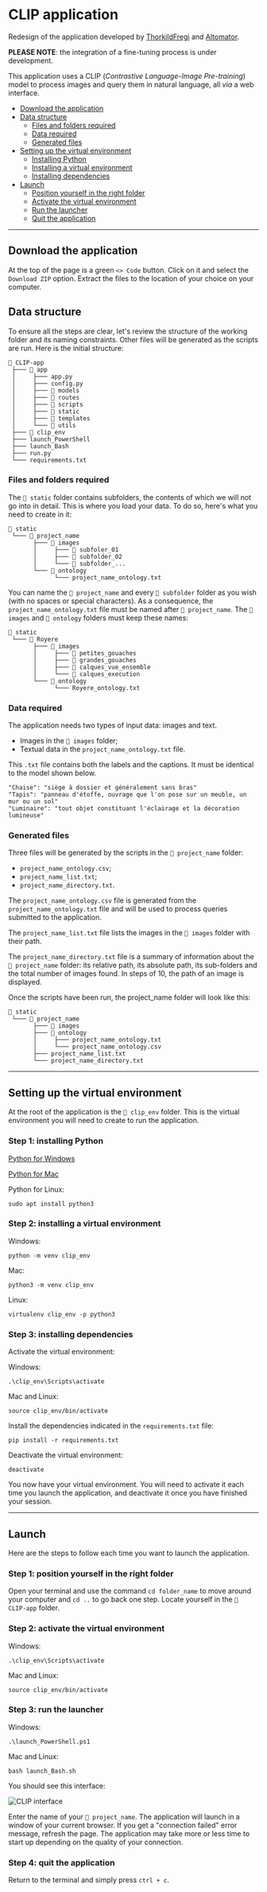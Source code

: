 # CLIP application

Redesign of the application developed by [ThorkildFregi](https://github.com/ThorkildFregi) and [Altomator](https://github.com/altomator).

**PLEASE NOTE**: the integration of a fine-tuning process is under development.

This application uses a CLIP (*Contrastive Language-Image Pre-training*) model to process images and query them in natural language, all *via* a web interface.

- [Download the application](https://github.com/NatachaGrim/Application-CLIP/tree/main?tab=readme-ov-file#download-the-application)
- [Data structure](https://github.com/NatachaGrim/Application-CLIP/tree/main?tab=readme-ov-file#data-structure)
  - [Files and folders required](https://github.com/NatachaGrim/Application-CLIP/tree/main?tab=readme-ov-file#files-and-folders-required)
  - [Data required](https://github.com/NatachaGrim/Application-CLIP/tree/main?tab=readme-ov-file#data-required)
  - [Generated files](https://github.com/NatachaGrim/Application-CLIP/tree/main?tab=readme-ov-file#generated-files)
- [Setting up the virtual environment](https://github.com/NatachaGrim/Application-CLIP/tree/main?tab=readme-ov-file#setting-up-the-virtual-environment)
  - [Installing Python](https://github.com/NatachaGrim/Application-CLIP/tree/main?tab=readme-ov-file#step-1-installing-python)
  - [Installing a virtual environment](https://github.com/NatachaGrim/Application-CLIP/tree/main?tab=readme-ov-file#step-2-installing-a-virtual-environment)
  - [Installing dependencies](https://github.com/NatachaGrim/Application-CLIP/tree/main?tab=readme-ov-file#step-3-installing-dependencies)
- [Launch](https://github.com/NatachaGrim/Application-CLIP/tree/main?tab=readme-ov-file#launch)
  - [Position yourself in the right folder](https://github.com/NatachaGrim/Application-CLIP/tree/main?tab=readme-ov-file#step-1-position-yourself-in-the-right-folder)
  - [Activate the virtual environment](https://github.com/NatachaGrim/Application-CLIP/tree/main?tab=readme-ov-file#step-2-activate-the-virtual-environment)
  - [Run the launcher](https://github.com/NatachaGrim/Application-CLIP/tree/main?tab=readme-ov-file#step-3-run-the-launcher)
  - [Quit the application](https://github.com/NatachaGrim/Application-CLIP/tree/main?tab=readme-ov-file#step-4-quit-the-application)

__________

## Download the application

At the top of the page is a green ```<> Code``` button. Click on it and select the ```Download ZIP``` option. Extract the files to the location of your choice on your computer.

## Data structure

To ensure all the steps are clear, let's review the structure of the working folder and its naming constraints. Other files will be generated as the scripts are run. Here is the initial structure:

```
📁 CLIP-app
 ├─── 📁 app
 │     ├─── app.py
 │     ├─── config.py
 │     ├─── 📁 models
 │     ├─── 📁 routes
 │     ├─── 📁 scripts
 │     ├─── 📁 static
 │     ├─── 📁 templates
 │     └─── 📁 utils
 ├─── 📁 clip_env
 ├─── launch_PowerShell
 ├─── launch_Bash
 ├─── run.py
 └─── requirements.txt
```

### Files and folders required

The ```📁 static``` folder contains subfolders, the contents of which we will not go into in detail. This is where you load your data. To do so, here's what you need to create in it:

```
📁 static
 └─── 📁 project_name
       ├─── 📁 images
       │     ├─── 📁 subfoler_01
       │     ├─── 📁 subfolder_02
       │     └─── 📁 subfolder_...
       └─── 📁 ontology
             └─── project_name_ontology.txt
```

You can name the ```📁 project_name``` and every ```📁 subfolder``` folder as you wish (with no spaces or special characters). As a consequence, the ```project_name_ontology.txt``` file must be named after ```📁 project_name```. The ```📁 images``` and ```📁 ontology``` folders must keep these names:

```
📁 static
 └─── 📁 Royere
       ├─── 📁 images
       │     ├─── 📁 petites_gouaches
       │     ├─── 📁 grandes_gouaches
       │     ├─── 📁 calques_vue_ensemble
       │     └─── 📁 calques_execution
       └─── 📁 ontology
             └─── Royere_ontology.txt
```

### Data required

The application needs two types of input data: images and text.
- Images in the ```📁 images``` folder;
- Textual data in the ```project_name_ontology.txt``` file.

This ```.txt``` file contains both the labels and the captions. It must be identical to the model shown below.

```
"Chaise": "siège à dossier et généralement sans bras"
"Tapis": "panneau d'étoffe, ouvrage que l'on pose sur un meuble, un mur ou un sol"
"Luminaire": "tout objet constituant l'éclairage et la décoration lumineuse"
```

### Generated files

Three files will be generated by the scripts in the ```📁 project_name``` folder:

- ```project_name_ontology.csv```;
- ```project_name_list.txt```;
- ```project_name_directory.txt```.

The ```project_name_ontology.csv``` file is generated from the ```project_name_ontology.txt``` file and will be used to process queries submitted to the application.

The ```project_name_list.txt``` file lists the images in the ```📁 images``` folder with their path.

The ```project_name_directory.txt``` file is a summary of information about the ```📁 project_name``` folder: its relative path, its absolute path, its sub-folders and the total number of images found. In steps of 10, the path of an image is displayed.

Once the scripts have been run, the project_name folder will look like this:

```
📁 static
 └─── 📁 project_name
       ├─── 📁 images
       ├─── 📁 ontology
       │     ├─── project_name_ontology.txt
       │     └─── project_name_ontology.csv
       ├─── project_name_list.txt
       └─── project_name_directory.txt
```

__________

## Setting up the virtual environment

At the root of the application is the ```📁 clip_env``` folder. This is the virtual environment you will need to create to run the application.

### Step 1: installing Python

[Python for Windows](https://www.python.org/downloads/)

[Python for Mac](https://www.python.org/downloads/macos/)

Python for Linux: 
```
sudo apt install python3
```

### Step 2: installing a virtual environment

Windows:
```
python -m venv clip_env
```

Mac:
```
python3 -m venv clip_env
```

Linux: 
```
virtualenv clip_env -p python3
```

### Step 3: installing dependencies

Activate the virtual environment:

Windows: 
```
.\clip_env\Scripts\activate
```

Mac and Linux:
```
source clip_env/bin/activate
```

Install the dependencies indicated in the ```requirements.txt``` file:
```
pip install -r requirements.txt
```

Deactivate the virtual environment:
```
deactivate
```

You now have your virtual environment. You will need to activate it each time you launch the application, and deactivate it once you have finished your session.

__________

## Launch

Here are the steps to follow each time you want to launch the application. 

### Step 1: position yourself in the right folder

Open your terminal and use the command ```cd folder_name``` to move around your computer and ```cd ..``` to go back one step. Locate yourself in the ```📁 CLIP-app``` folder.

### Step 2: activate the virtual environment

Windows: 
```
.\clip_env\Scripts\activate
```

Mac and Linux:
```
source clip_env/bin/activate
```

### Step 3: run the launcher

Windows:

```
.\launch_PowerShell.ps1
```

Mac and Linux:
```
bash launch_Bash.sh
```

You should see this interface:

![CLIP interface](README_images/clip_app_terminal.png)

Enter the name of your ```📁 project_name```. The application will launch in a window of your current browser. If you get a "connection failed" error message, refresh the page. The application may take more or less time to start up depending on the quality of your connection.

### Step 4: quit the application

Return to the terminal and simply press ```ctrl + c```.
